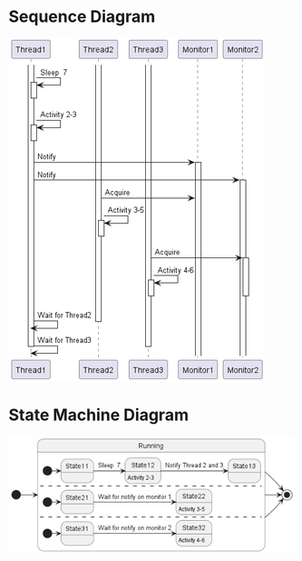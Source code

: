 # Sequence Diagram
![SequenceDiagram.png](Diagrams%2FSequenceDiagram.png)
# State Machine Diagram
![StateMachineDiagram.png](Diagrams%2FStateMachineDiagram.png)
